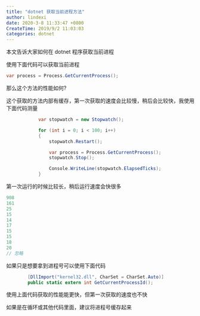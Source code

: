 ```yaml
---
title: "dotnet 获取当前进程方法"
author: lindexi
date: 2020-3-8 11:33:47 +0800
CreateTime: 2019/9/2 11:03:03
categories: dotnet
---
```


本文告诉大家如何在 dotnet 程序获取当前进程

<!--more-->


<!-- CreateTime:2019/9/2 11:03:03 -->

<!-- csdn -->

使用下面代码可以获取当前进程

```csharp
var process = Process.GetCurrentProcess();
```

那么这个方法的性能如何?

这个获取的方法内部有缓存，第一次获取的速度会比较慢，稍后会比较快，我使用下面代码测量

```csharp
            var stopwatch = new Stopwatch();

            for (int i = 0; i < 100; i++)
            {
                stopwatch.Restart();

                var process = Process.GetCurrentProcess();
                stopwatch.Stop();

                Console.WriteLine(stopwatch.ElapsedTicks);
            }
```

第一次运行的时候比较长，稍后运行速度会快很多

```csharp
908
161
25
15
14
17
15
15
18
20
// 忽略
```

如果只是想要拿到进程号可以使用下面代码

```csharp
        [DllImport("kernel32.dll", CharSet = CharSet.Auto)]
        public static extern int GetCurrentProcessId();
```

使用上面代码获取的性能能更快，但第一次获取的速度也不快

如果是在循环或其他代码里面，建议将进程号缓存起来


